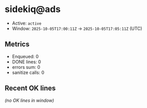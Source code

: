 # sidekiq@ads

- Active: `active`
- Window: `2025-10-05T17:00:11Z` → `2025-10-05T17:05:11Z` (UTC)

## Metrics
- Enqueued: 0
- DONE lines: 0
- errors sum: 0
- sanitize calls: 0

## Recent OK lines
_(no OK lines in window)_

